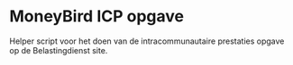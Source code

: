 MoneyBird ICP opgave
==================

Helper script voor het doen van de intracommunautaire prestaties opgave op de Belastingdienst site.
